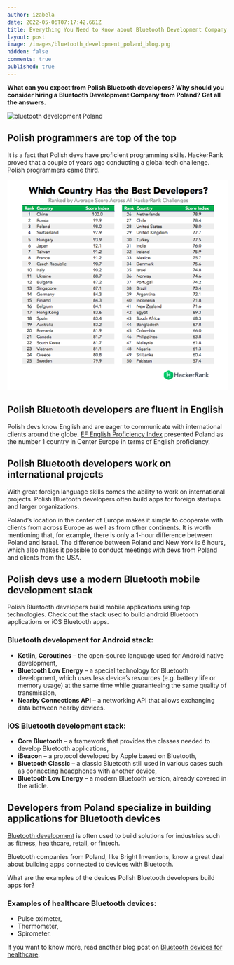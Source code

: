 ```yaml
---
author: izabela
date: 2022-05-06T07:17:42.661Z
title: Everything You Need to Know about Bluetooth Development Company Based in Poland
layout: post
image: /images/bluetooth_development_poland_blog.png
hidden: false
comments: true
published: true
---
```

**What can you expect from Polish Bluetooth developers? Why should you consider hiring a Bluetooth Development Company from Poland? Get all the answers.**

![bluetooth development Poland](/images/bluetooth_development_poland_blog.png)

## Polish programmers are top of the top

It is a fact that Polish devs have proficient programming skills. HackerRank proved that a couple of years ago conducting a global tech challenge. Polish programmers came third.

<center>

![polish bluetooth developers](/images/Best_developers_HackerRank.png)

</center>

## Polish Bluetooth developers are fluent in English

Polish devs know English and are eager to communicate with international clients around the globe. [EF English Proficiency Index](https://kafkadesk.org/2019/07/15/poland-leads-central-europe-in-english-skills/) presented Poland as the number 1 country in Center Europe in terms of English proficiency.

## Polish Bluetooth developers work on international projects

With great foreign language skills comes the ability to work on international projects. Polish Bluetooth developers often build apps for foreign startups and larger organizations. 

Poland’s location in the center of Europe makes it simple to cooperate with clients from across Europe as well as from other continents. It is worth mentioning that, for example, there is only a 1-hour difference between Poland and Israel. The difference between Poland and New York is 6 hours, which also makes it possible to conduct meetings with devs from Poland and clients from the USA.

## Polish devs use a modern Bluetooth mobile development stack

Polish Bluetooth developers build mobile applications using top technologies. Check out the stack used to build android Bluetooth applications or iOS Bluetooth apps.

### Bluetooth development for Android stack:

* **Kotlin, Coroutines** – the open-source language used for Android native development,
* **Bluetooth Low Energy** – a special technology for Bluetooth development, which uses less device’s resources (e.g.  battery life or memory usage) at the same time while guaranteeing the same quality of transmission,
* **Nearby Connections API** – a networking API that allows exchanging data between nearby devices.

### iOS Bluetooth development stack:

* **Core Bluetooth** – a framework that provides the classes needed to develop Bluetooth applications,
* **iBeacon** – a protocol developed by Apple based on Bluetooth,
* **Bluetooth Classic** – a classic Bluetooth still used in various cases such as connecting headphones with another device,
* **Bluetooth Low Energy** – a modern Bluetooth version, already covered in the article.

## Developers from Poland specialize in building applications for Bluetooth devices

[Bluetooth development](/our-areas/bluetooth-development) is often used to build solutions for industries such as fitness, healthcare, retail, or fintech. 

Bluetooth companies from Poland, like Bright Inventions, know a great deal about building apps connected to devices with Bluetooth.

What are the examples of the devices Polish Bluetooth developers build apps for?

### Examples of healthcare Bluetooth devices:

* Pulse oximeter,
* Thermometer,
* Spirometer.

If you want to know more, read another blog post on [Bluetooth devices for healthcare](/blog/bluetooth-devices-that-change-healthcare/).